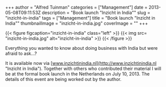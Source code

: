 +++
author = "Alfred Tuinman"
categories = ["Management"]
date = 2013-05-08T09:11:53Z
description = "Book launch \"Inzicht in India\""
slug = "inzicht-in-india"
tags = ["Management"]
title = "Book launch \"Inzicht in India\""
thumbnailImage =  "inzicht-in-india.jpg"
coverImage = ""
+++

{{< figure figcaption="inzicht-in-india" class="left" >}}
	{{< img src= "inzicht-in-india.jpg"  alt="inzicht-in-india" >}}
{{< /figure >}}


Everything you wanted to know about doing business with India but were afraid to ask…?

It is available now via [www.inzichtinindia.nl](http://www.inzichtinindia.nl "Inzicht in India"). Together with others who contributed their material I will be at the formal book launch in the Netherlands on July 10, 2013. The details of this event are being worked out by the author.